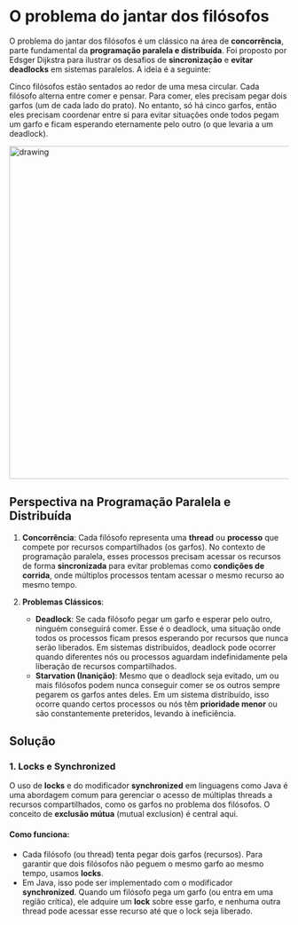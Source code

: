 # O problema do jantar dos filósofos

O problema do jantar dos filósofos é um clássico na área de **concorrência**, parte fundamental da **programação paralela e distribuída**. Foi proposto por Edsger Dijkstra para ilustrar os desafios de **sincronização** e **evitar deadlocks** em sistemas paralelos. A ideia é a seguinte:

Cinco filósofos estão sentados ao redor de uma mesa circular. Cada filósofo alterna entre comer e pensar. Para comer, eles precisam pegar dois garfos (um de cada lado do prato). No entanto, só há cinco garfos, então eles precisam coordenar entre si para evitar situações onde todos pegam um garfo e ficam esperando eternamente pelo outro (o que levaria a um deadlock).

<img src="../imgs/Etapas_RSL.png" alt="drawing" width="600">

## Perspectiva na Programação Paralela e Distribuída

1. **Concorrência**: Cada filósofo representa uma **thread** ou **processo** que compete por recursos compartilhados (os garfos). No contexto de programação paralela, esses processos precisam acessar os recursos de forma **sincronizada** para evitar problemas como **condições de corrida**, onde múltiplos processos tentam acessar o mesmo recurso ao mesmo tempo.

2. **Problemas Clássicos**:
   - **Deadlock**: Se cada filósofo pegar um garfo e esperar pelo outro, ninguém conseguirá comer. Esse é o deadlock, uma situação onde todos os processos ficam presos esperando por recursos que nunca serão liberados. Em sistemas distribuídos, deadlock pode ocorrer quando diferentes nós ou processos aguardam indefinidamente pela liberação de recursos compartilhados.
   - **Starvation (Inanição)**: Mesmo que o deadlock seja evitado, um ou mais filósofos podem nunca conseguir comer se os outros sempre pegarem os garfos antes deles. Em um sistema distribuído, isso ocorre quando certos processos ou nós têm **prioridade menor** ou são constantemente preteridos, levando à ineficiência.

## Solução

### 1. **Locks e Synchronized**

O uso de **locks** e do modificador **synchronized** em linguagens como Java é uma abordagem comum para gerenciar o acesso de múltiplas threads a recursos compartilhados, como os garfos no problema dos filósofos. O conceito de **exclusão mútua** (mutual exclusion) é central aqui.

#### Como funciona:
- Cada filósofo (ou thread) tenta pegar dois garfos (recursos). Para garantir que dois filósofos não peguem o mesmo garfo ao mesmo tempo, usamos **locks**.
- Em Java, isso pode ser implementado com o modificador **synchronized**. Quando um filósofo pega um garfo (ou entra em uma região crítica), ele adquire um **lock** sobre esse garfo, e nenhuma outra thread pode acessar esse recurso até que o lock seja liberado.
